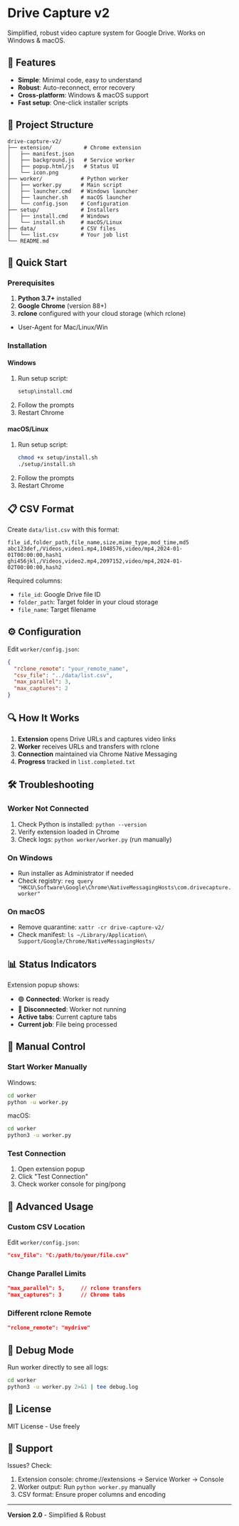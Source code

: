 # Drive Capture v2

Simplified, robust video capture system for Google Drive. Works on Windows & macOS.

## 🎯 Features

- **Simple**: Minimal code, easy to understand
- **Robust**: Auto-reconnect, error recovery
- **Cross-platform**: Windows & macOS support
- **Fast setup**: One-click installer scripts

## 📁 Project Structure

```
drive-capture-v2/
├── extension/          # Chrome extension
│   ├── manifest.json
│   ├── background.js   # Service worker
│   ├── popup.html/js   # Status UI
│   └── icon.png
├── worker/            # Python worker
│   ├── worker.py      # Main script
│   ├── launcher.cmd   # Windows launcher
│   ├── launcher.sh    # macOS launcher
│   └── config.json    # Configuration
├── setup/             # Installers
│   ├── install.cmd    # Windows
│   └── install.sh     # macOS/Linux
├── data/              # CSV files
│   └── list.csv       # Your job list
└── README.md
```

## 🚀 Quick Start

### Prerequisites

1. **Python 3.7+** installed
2. **Google Chrome** (version 88+)
3. **rclone** configured with your cloud storage (which rclone)

- User-Agent for Mac/Linux/Win

### Installation

#### Windows

1. Run setup script:
   ```cmd
   setup\install.cmd
   ```
2. Follow the prompts
3. Restart Chrome

#### macOS/Linux

1. Run setup script:
   ```bash
   chmod +x setup/install.sh
   ./setup/install.sh
   ```
2. Follow the prompts
3. Restart Chrome

## 📋 CSV Format

Create `data/list.csv` with this format:

```csv
file_id,folder_path,file_name,size,mime_type,mod_time,md5
abc123def,/Videos,video1.mp4,1048576,video/mp4,2024-01-01T00:00:00,hash1
ghi456jkl,/Videos,video2.mp4,2097152,video/mp4,2024-01-02T00:00:00,hash2
```

Required columns:
- `file_id`: Google Drive file ID
- `folder_path`: Target folder in your cloud storage
- `file_name`: Target filename

## ⚙️ Configuration

Edit `worker/config.json`:

```json
{
  "rclone_remote": "your_remote_name",
  "csv_file": "../data/list.csv",
  "max_parallel": 3,
  "max_captures": 2
}
```

## 🔍 How It Works

1. **Extension** opens Drive URLs and captures video links
2. **Worker** receives URLs and transfers with rclone
3. **Connection** maintained via Chrome Native Messaging
4. **Progress** tracked in `list.completed.txt`

## 🛠️ Troubleshooting

### Worker Not Connected

1. Check Python is installed: `python --version`
2. Verify extension loaded in Chrome
3. Check logs: `python worker/worker.py` (run manually)

### On Windows

- Run installer as Administrator if needed
- Check registry: `reg query "HKCU\Software\Google\Chrome\NativeMessagingHosts\com.drivecapture.worker"`

### On macOS

- Remove quarantine: `xattr -cr drive-capture-v2/`
- Check manifest: `ls ~/Library/Application\ Support/Google/Chrome/NativeMessagingHosts/`

## 📊 Status Indicators

Extension popup shows:
- 🟢 **Connected**: Worker is ready
- 🔴 **Disconnected**: Worker not running
- **Active tabs**: Current capture tabs
- **Current job**: File being processed

## 🔄 Manual Control

### Start Worker Manually

Windows:
```cmd
cd worker
python -u worker.py
```

macOS:
```bash
cd worker
python3 -u worker.py
```

### Test Connection

1. Open extension popup
2. Click "Test Connection"
3. Check worker console for ping/pong

## 📝 Advanced Usage

### Custom CSV Location

Edit `worker/config.json`:
```json
"csv_file": "C:/path/to/your/file.csv"
```

### Change Parallel Limits

```json
"max_parallel": 5,     // rclone transfers
"max_captures": 3      // Chrome tabs
```

### Different rclone Remote

```json
"rclone_remote": "mydrive"
```

## 🐛 Debug Mode

Run worker directly to see all logs:

```bash
cd worker
python3 -u worker.py 2>&1 | tee debug.log
```

## 📄 License

MIT License - Use freely

## 🤝 Support

Issues? Check:
1. Extension console: chrome://extensions → Service Worker → Console
2. Worker output: Run `python worker.py` manually
3. CSV format: Ensure proper columns and encoding

---

**Version 2.0** - Simplified & Robust
